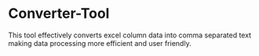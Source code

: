 # Converter-Tool
This tool effectively converts excel column data into comma separated text making data processing more efficient and user friendly.
